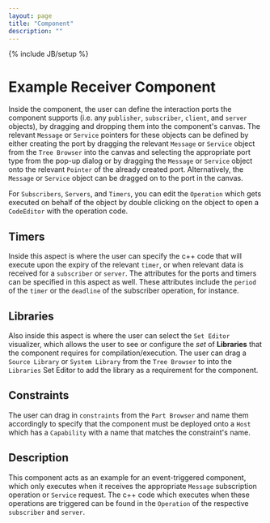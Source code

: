 ```yaml
---
layout: page
title: "Component"
description: ""
---
```

{% include JB/setup %}

# Example Receiver Component

Inside the component, the user can define the interaction ports the component supports (i.e. any `publisher`, `subscriber`, `client`, and `server` objects), by dragging and dropping them into the component's canvas.  The relevant `Message` or `Service` pointers for these objects can be defined by either creating the port by dragging the relevant `Message` or `Service` object from the `Tree Browser` into the canvas and selecting the appropriate port type from the pop-up dialog or by dragging the `Message` or `Service` object onto the relevant `Pointer` of the already created port.  Alternatively, the `Message` or `Service` object can be dragged on to the port in the canvas.

For `Subscribers`, `Servers`, and `Timers`, you can edit the `Operation` which gets executed on behalf of the object by double clicking on the object to open a `CodeEditor` with the operation code.

## Timers

Inside this aspect is where the user can specify the c++ code that will execute upon the expiry of the relevant `timer`, or when relevant data is received for a `subscriber` or `server`. The attributes for the ports and timers can be specified in this aspect as well. These attributes include the `period` of the `timer` or the `deadline` of the subscriber operation, for instance.

## Libraries

Also inside this aspect is where the user can select the `Set Editor` visualizer, which allows the user to see or configure the _set_ of **Libraries** that the component requires for compilation/execution. The user can drag a `Source Library` or `System Library` from the `Tree Browser` to into the `Libraries` Set Editor to add the library as a requirement for the component.

## Constraints

The user can drag in `constraints` from the `Part Browser` and name them accordingly to specify that the component must be deployed onto a `Host` which has a `Capability` with a name that matches the constraint's name.

## Description

This component acts as an example for an event-triggered component, which only executes when it receives the appropriate `Message` subscription operation or `Service` request.  The c++ code which executes when these operations are triggered can be found in the `Operation` of the respective `subscriber` and `server`.